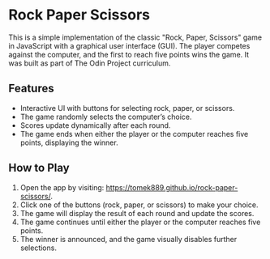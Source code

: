 # Rock Paper Scissors
This is a simple implementation of the classic "Rock, Paper, Scissors" game in JavaScript with a graphical user interface (GUI). The player competes against the computer, and the first to reach five points wins the game. It was built as part of The Odin Project curriculum.


## Features
- Interactive UI with buttons for selecting rock, paper, or scissors.
- The game randomly selects the computer’s choice.
- Scores update dynamically after each round.
- The game ends when either the player or the computer reaches five points, displaying the winner.


## How to Play
1. Open the app by visiting: https://tomek889.github.io/rock-paper-scissors/.
2. Click one of the buttons (rock, paper, or scissors) to make your choice.
3. The game will display the result of each round and update the scores.
4. The game continues until either the player or the computer reaches five points.
5. The winner is announced, and the game visually disables further selections.